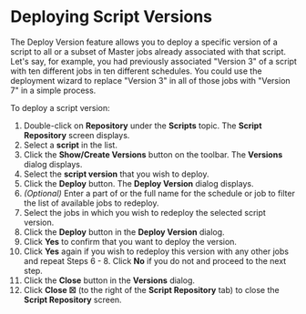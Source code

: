 # Deploying Script Versions

The Deploy Version feature allows you to deploy a specific version of a script to all or a subset of Master jobs already associated with that script. Let's say, for example, you had previously associated "Version 3" of a script with ten different jobs in ten different schedules. You could use the deployment wizard to replace "Version 3" in all of those jobs with "Version 7" in a simple process.

To deploy a script version:

1. Double-click on **Repository** under the **Scripts** topic. The **Script Repository** screen displays.
2. Select a **script** in the list.
3. Click the **Show/Create Versions** button on the toolbar. The **Versions** dialog displays.
4. Select the **script version** that you wish to deploy.
5. Click the **Deploy** button. The **Deploy Version** dialog displays.
6. *(Optional)* Enter a part of or the full name for the schedule or job to filter the list of available jobs to redeploy.
7. Select the jobs in which you wish to redeploy the selected script version.
8. Click the **Deploy** button in the **Deploy Version** dialog.
9. Click **Yes** to confirm that you want to deploy the version.
10. Click **Yes** again if you wish to redeploy this version with any other jobs and repeat Steps 6 - 8. Click **No** if you do not and proceed to the next step.
11. Click the **Close** button in the **Versions** dialog.
12. Click **Close ☒** (to the right of the **Script Repository** tab) to close the **Script Repository** screen.
